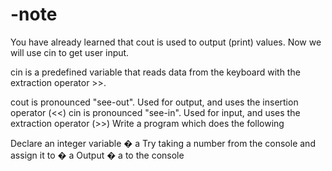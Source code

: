 # -note


You have already learned that cout is used to output (print) values.
Now we will use cin to get user input.

cin is a predefined variable that reads data from the keyboard with the extraction operator >>.

cout is pronounced "see-out". Used for output, and uses the insertion operator (<<)
cin is pronounced "see-in". Used for input, and uses the extraction operator (>>)
Write a program which does the following

Declare an integer variable 
�
a
Try taking a number from the console and assign it to 
�
a
Output 
�
a to the console
